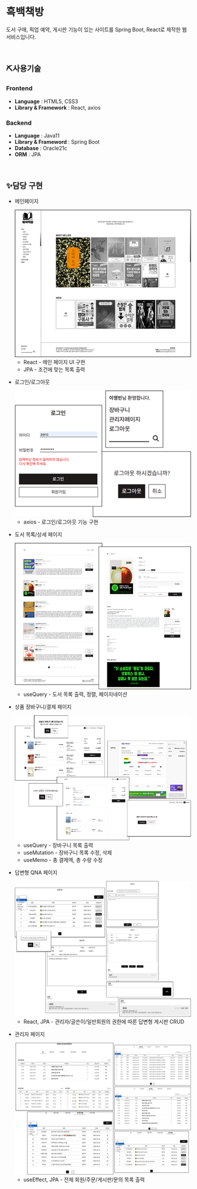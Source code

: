 <h1>흑백책방</h1>
<p>도서 구매, 픽업 예약, 게시판 기능이 있는 사이트를 Spring Boot, React로 제작한 웹 서비스입니다.</p>
<br/>
<h2>⛏사용기술</h2>
<h3>Frontend</h3>
<ul>
  <li><b>Language</b> : HTML5, CSS3</li>
  <li><b>Library & Framework</b> : React, axios</li>
</ul>
<h3>Backend</h3>
<ul>
  <li><b>Language</b> : Java11</li>
  <li><b>Library & Frameword</b> : Spring Boot</li>
  <li><b>Database</b> : Oracle21c</li>
  <li><b>ORM</b> : JPA</li>
</ul>
<br/>
<h2>✨담당 구현</h2>
<ul>
  <li>
    <p>메인페이지</p>
    <img src="./images/main.png" alt="흑백책방 메인페이지"/>
    <ul>
      <li>React - 메인 페이지 UI 구현</li>
      <li>JPA - 조건에 맞는 목록 출력</li>
    </ul>
  </li>
  <li>
    <p>로그인/로그아웃</p>
    <img src="./images/login.png" alt="로그인/로그아웃 화면"/>
    <ul>
      <li>axios - 로그인/로그아웃 기능 구현</li>
    </ul>
  </li>
  <li>
    <p>도서 목록/상세 페이지</p>
    <img src="./images/list.png" alt="도서 목록/상세 페이지"/>
    <ul>
      <li>useQuery - 도서 목록 출력, 정렬, 페이지네이션</li>
    </ul>
  </li>
  <li>
    <p>상품 장바구니/결제 페이지</p>
    <img src="./images/cart.png" alt="상품 장바구니/결제 페이지"/>
    <ul>
      <li>useQuery - 장바구니 목록 출력</li>
      <li>useMutation - 장바구니 목록 수정, 삭제</li>
      <li>useMemo - 총 결제액, 총 수량 수정</li>
    </ul>
  </li>
  <li>
    <p>답변형 QNA 페이지</p>
    <img src="./images/qna.png" alt="답변형 QNA 페이지"/>
    <ul>
      <li>React, JPA - 관리자/글쓴이/일반회원의 권한에 따른 답변형 게시판 CRUD</li>
    </ul>
  </li>
  <li>
    <p>관리자 페이지</p>
    <img src="./images/admin.png" alt="관리자 페이지"/>
    <ul>
      <li>useEffect, JPA - 전체 회원/주문/게시판/문의 목록 출력</li>
    </ul>
  </li>
</ul>
